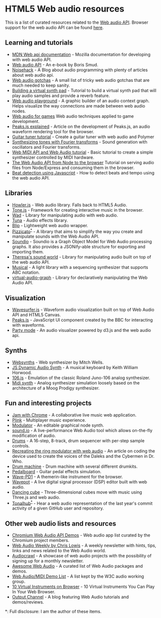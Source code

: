 # HTML5 Web audio resources

This is a list of curated resources related to the [Web audio API](http://webaudio.github.io/web-audio-api/). Browser support for the web audio API can be found [here](http://caniuse.com/#feat=audio-api).


## Learning and tutorials
- [MDN Web api documentation](https://developer.mozilla.org/en-US/docs/Web/API/Web_Audio_API) - Mozilla documentation for developing with web audio API.
- [Web audio API](http://chimera.labs.oreilly.com/books/1234000001552/index.html) - An e-book by Boris Smud.
- [Noisehack](http://noisehack.com/) - A Blog about audio programming with plenty of articles about web audio api.
- [Web audio gotchas](https://github.com/Jam3/web-audio-player#webaudio-gotchas) - A small list of tricky web audio gotchas that are much needed to keep sanity.
- [Building a virtual synth pad](http://www.sitepoint.com/html5-web-audio-api-tutorial-building-virtual-synth-pad/) - Tutorial to build a virtual synth pad that will play audio samples and provide a reverb feature.
- [Web audio playground](http://webaudioplayground.appspot.com/) - A graphic builder of an audio context graph. Helps visualize the way connections are made between web audio nodes.
- [Web audio for games](http://www.html5rocks.com/en/tutorials/webaudio/games/) Web audio techniques applied to game development.
- [Peaks.js explained](http://www.bbc.co.uk/rd/blog/2013/10/audio-waveforms) - Article on the development of Peaks.js, an audio waveform rendering tool for the browser.
- [Guitar tuner tutorial](https://aerotwist.com/blog/guitar-tuner/) - Create a guitar tuner with web audio and Polymer
- [Synthesizing tones with Fourier transforms](http://www.sitepoint.com/using-fourier-transforms-web-audio-api/) - Sound generation with oscillators and Fourier transforms.
- [Web MIDI API and Web Audio tutorial](http://www.toptal.com/web/creating-browser-based-audio-applications-controlled-by-midi-hardware) - Basic tutorial to create a simple synthesizer controlled by MIDI hardware.
- [The Web Audio API from Node to the browser](http://www.willvillanueva.com/the-web-audio-api-from-nodeexpress-to-your-browser/) Tutorial on serving audio files from Node/Express and consuming them in the browser.
- [Beat detection using Javascript](http://tech.beatport.com/2014/web-audio/beat-detection-using-web-audio/) - How to detect beats and tempo using the web audio API.

## Libraries
- [Howler.js](https://github.com/goldfire/howler.js) - Web audio library. Falls back to HTML5 Audio.
- [Tone.js](https://github.com/Tonejs/Tone.js) - Framework for creating interactive music in the browser.
- [Wad](https://github.com/rserota/wad) - Library for manipulating audio with web audio.
- [Tuna](https://github.com/Theodeus/tuna) - Audio effects library.
- [Blip](https://github.com/jshanley/blip) - Lightweight web audio wrapper.
- [Pizzicato](https://github.com/alemangui/pizzicato)<sup>[*](#disclosure)</sup> - A library that aims to simplify the way you create and manipulate sounds with the Web Audio API.
- [Soundio](https://github.com/soundio/soundio) - Soundio is a Graph Object Model for Web Audio processing graphs. It also provides a JSONify-able structure for exporting and importing them.
- [Theresa's sound world](https://github.com/stuartmemo/theresas-sound-world) - Library for manipulating audio built on top of the web audio API.
- [Musical](https://github.com/PencilCode/musical.js) - A light library with a sequencing synthesizer that supports ABC notation.
- [virtual-audio-graph](https://github.com/benji6/virtual-audio-graph) - Library for declaratively manipulating the Web Audio API.

## Visualization
- [Wavesurfer.js](http://wavesurfer-js.org/) - Waveform audio visualization built on top of Web Audio API and HTML5 Canvas.
- [Peaks.js](https://github.com/bbcrd/peaks.js) - JavaScript UI component created by the BBC for interacting with waveforms.
- [Party mode](https://github.com/preziotte/party-mode) - An audio visualizer powered by d3.js and the web audio api.

## Synths
- [Websynths](http://websynths.com/) - Web synthesizer by Mitch Wells.
- [JS Dynamic Audio Synth](http://www.keithwhor.com/music/) - A musical keyboard by Keith William Horwood.
- [106.js](http://resistorsings.com/106/) - Emulation of the classic Roland Juno-106 analog synthesizer.
- [Midi synth](http://webaudiodemos.appspot.com/midi-synth/) - Analog synthesizer simulation loosely based on the architecture of a Moog Prodigy synthesizer.

## Fun and interesting projects
- [Jam with Chrome](http://www.jamwithchrome.com/) - A collaborative live music web application.
- [Plink](http://dinahmoelabs.com/_plink/) - Multiplayer music experience.
- [Modulator](https://lcrespom.github.io/synth/) - An editable graphical node synth.
- [sound.io](https://sound.io/) - A live-performance Web Audio tool which allows on-the-fly modification of audio.
- [Drums](https://mikedotalmond.github.io/drums/) - A 16-step, 8-track, drum sequencer with per-step sample controls.
- [Recreating the ring modulator with web audio](http://webaudio.prototyping.bbc.co.uk/ring-modulator/) - An article on coding the device used to create the voices of the Daleks and the Cybermen in Dr. Who.
- [Drum machine](http://html5drummachine.com/) - Drum machine with several different drumkits.
- [Pedalboard](https://github.com/dashersw/pedalboard.js) - Guitar pedal effects simulation.
- [Wave-PD1](http://alxgbsn.co.uk/wavepad/) - A themerin-like instrument for the browser.
- [Wavepot](http://wavepot.com/) - A live digital signal processor (DSP) editor built with web audio.
- [Dancing cube](http://dancing-cube.neribarnini.me/) - Three-dimensional cubes move with music using Three.js and web audio.
- [Tonalhub](https://alemangui.github.io/Tonalhub/)<sup>[*](#disclosure)</sup> - Hear a web audio representation of the last year's commit activity of a given GitHub user and repository.

## Other web audio lists and resources
- [Chromium Web Audio API Demos](https://chromium.googlecode.com/svn/trunk/samples/audio/samples.html) - Web audio app list curated by the Chromium project members.
- [Web Audio Weekly by Chris Lowis](http://tinyletter.com/webaudioweekly) - A weekly newsletter with hints, tips, links and news related to the Web Audio world.
- [Audiocrawl](http://audiocrawl.co/) - A showcase of web audio projects with the possibility of signing up for a monthly newsletter.
- [Awesome Web Audio](https://github.com/notthetup/awesome-webaudio) - A curated list of Web Audio packages and demos.
- [Web Audio/MIDI Demo List](http://webaudio.github.io/demo-list/) - A list kept by the W3C audio working group.
- [10 Virtual Instruments on Browser](http://www.hongkiat.com/blog/virtual-instrument-web-browser/) - 10 Virtual Instruments You Can Play In Your Web Browser.
- [Output Channel](http://outputchannel.com) - A blog featuring Web Audio tutorials and demos/reviews.

<a name="disclosure">*</a>: Full disclosure: I am the author of these items.
